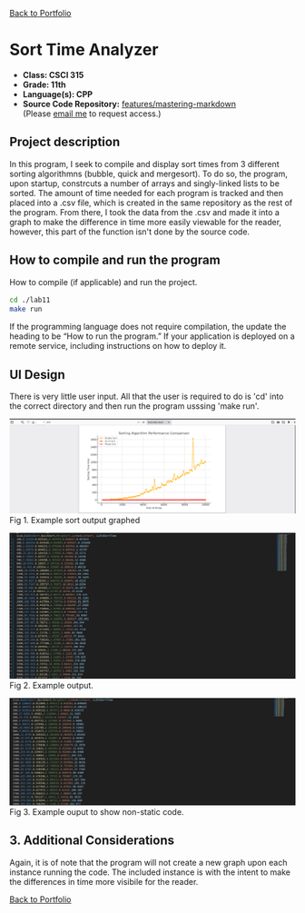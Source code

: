 [Back to Portfolio](./)

Sort Time Analyzer
===============

-   **Class: CSCI 315** 
-   **Grade: 11th** 
-   **Language(s): CPP** 
-   **Source Code Repository:** [features/mastering-markdown](https://github.com/KoryJSingleton/Sort-Time-Analyzer)  
    (Please [email me](mailto:example@KorySingleton35@gmail.com?subject=GitHub%20Access) to request access.)

## Project description

In this program, I seek to compile and display sort times from 3 different sorting algorithmns (bubble, quick and mergesort). To do so, the program, upon startup, constrcuts a number of arrays and singly-linked lists to be sorted. The amount of time needed for each program is tracked and then placed into a .csv file, which is created in the same repository as the rest of the program. From there, I took the data from the .csv and made it into a graph to make the difference in time more easily viewable for the reader, however, this part of the function isn't done by the source code.

## How to compile and run the program

How to compile (if applicable) and run the project.

```bash
cd ./lab11
make run
```

If the programming language does not require compilation, the update the heading to be “How to run the program.” If your application is deployed on a remote service, including instructions on how to deploy it.

## UI Design

There is very little user input. All that the user is required to do is 'cd' into the correct directory and then run the program  usssing 'make run'. 

![screenshot](images/Project1.png)  
Fig 1. Example sort output graphed

![screenshot](images/Project1SortCSV1.png)  
Fig 2. Example output.

![screenshot](images/Project1SortCSV2.png)  
Fig 3. Example ouput to show non-static code.

## 3. Additional Considerations

Again, it is of note that the program will not create a new graph upon each instance running the code. The included instance is with the intent to make the differences in time more visibile for the reader.

[Back to Portfolio](./)
